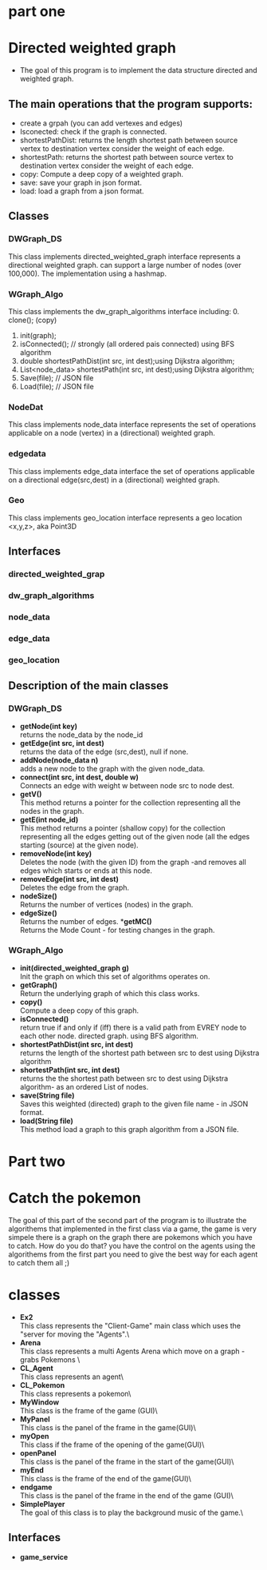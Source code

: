 
# part one
# Directed weighted graph
* The goal of this program is to implement the data structure directed and weighted graph.
## The main operations that the program supports:
* create a grpah (you can add vertexes and edges)
* Isconected: check if the graph is connected.
* shortestPathDist: returns the length shortest path between source vertex to destination vertex consider the weight of each edge.
* shortestPath: returns the shortest path between source vertex to destination vertex consider the weight of each edge.
* copy: Compute a deep copy of a weighted graph.
* save: save your graph in json format.
* load: load a graph from a json format. 
## Classes 
### DWGraph_DS
This class implements directed_weighted_graph interface represents a directional weighted graph.
can support a large number of nodes (over 100,000).
The implementation using a hashmap.
### WGraph_Algo
 This class implements the dw_graph_algorithms interface including:
 0. clone(); (copy)
 1. init(graph);
 2. isConnected(); // strongly (all ordered pais connected) using BFS algorithm
 3. double shortestPathDist(int src, int dest);using Dijkstra algorithm;
 4. List<node_data> shortestPath(int src, int dest);using Dijkstra algorithm;
 5. Save(file); // JSON file
 6. Load(file); // JSON file
### NodeDat
This class implements node_data interface represents the set of operations applicable on a
node (vertex) in a (directional) weighted graph.
### edgedata
 This class implements edge_data interface the set of operations applicable on a
 directional edge(src,dest) in a (directional) weighted graph.
### Geo
This class implements geo_location interface represents a geo location <x,y,z>, aka Point3D

## Interfaces
### directed_weighted_grap
### dw_graph_algorithms
### node_data
### edge_data
### geo_location
  
 ## Description of the main classes 
 ### DWGraph_DS
 * __getNode(int key)__\
 returns the node_data by the node_id
 * __getEdge(int src, int dest)__\
 returns the data of the edge (src,dest), null if none.
 * __addNode(node_data n)__\
 adds a new node to the graph with the given node_data.
 * __connect(int src, int dest, double w)__\
 Connects an edge with weight w between node src to node dest.
 * __getV()__\
 This method returns a pointer  for the collection representing all the nodes in the graph.
 * __getE(int node_id)__\
 This method returns a pointer (shallow copy) for the collection representing all the edges getting out of
 the given node (all the edges starting (source) at the given node).
 * __removeNode(int key)__\
 Deletes the node (with the given ID) from the graph -and removes all edges which starts or ends at this node.
 * __removeEdge(int src, int dest)__\
 Deletes the edge from the graph.
 * __nodeSize()__\
 Returns the number of vertices (nodes) in the graph.
 * __edgeSize()__\
 Returns the number of edges.
 *__getMC()__\
 Returns the Mode Count - for testing changes in the graph.
 
 ### WGraph_Algo
 * __init(directed_weighted_graph g)__\
 Init the graph on which this set of algorithms operates on.
 * __getGraph()__\
 Return the underlying graph of which this class works.
 * __copy()__\
 Compute a deep copy of this graph.
 * __isConnected()__\
 return true if and only if (iff) there is a valid path from EVREY node to each
 other node.  directed graph. using BFS algorithm.
 * __shortestPathDist(int src, int dest)__\
 returns the length of the shortest path between src to dest using Dijkstra algorithm
 * __shortestPath(int src, int dest)__\
 returns the the shortest path between src to dest using Dijkstra algorithm- as an ordered List of nodes.
 * __save(String file)__\
 Saves this weighted (directed) graph to the given file name - in JSON format.
 * __load(String file)__\
 This method load a graph to this graph algorithm from a JSON file.


# Part two
# Catch the pokemon
The goal of this part of the second part of the program is to illustrate the algorithems that implemented in the first class via a game, the game is very simpele 
there is a graph on the graph there are pokemons which you have  to catch. How do you do that? you have the control on the agents using the algorithems from the first part you need to give the best way for each agent to catch them all ;)
# classes
* __Ex2__\
This class represents the  "Client-Game" main class
which uses the "server for moving the "Agents".\
* __Arena__\
This class represents a multi Agents Arena which move on a graph - grabs Pokemons \
* __CL_Agent__\
This class represents an agent\
* __CL_Pokemon__\
This class represents a pokemon\
* __MyWindow__\
This class is the frame of the  game (GUI)\
* __MyPanel__\
This class is the panel of the frame in the game(GUI)\
* __myOpen__\
This class if the frame of the opening of the game(GUI)\
* __openPanel__\
This class is the panel of the frame in the start of the game(GUI)\
* __myEnd__\
This class is the frame of the end of the game(GUI)\
* __endgame__\
This class is the panel of the frame in the end of the game (GUI)\
* __SimplePlayer__\
The goal of this class is to play the background music of the game.\

## Interfaces
* __game_service__



